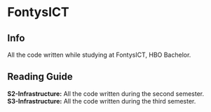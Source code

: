 # FontysICT
## Info
All the code written while studying at FontysICT, HBO Bachelor.

## Reading Guide
**S2-Infrastructure:** All the code written during the second semester.<br />
**S3-Infrastructure:** All the code written during the third semester.<br />
